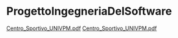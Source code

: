 # ProgettoIngegneriaDelSoftware
[Centro_Sportivo_UNIVPM.pdf](https://github.com/francescomariamosca/ProgettoIngegneriaDelSoftware/files/9170115/Centro_Sportivo_UNIVPM.pdf)
[Centro_Sportivo_UNIVPM.pdf](https://github.com/francescomariamosca/ProgettoIngegneriaDelSoftware/files/9174009/Centro_Sportivo_UNIVPM.pdf)
